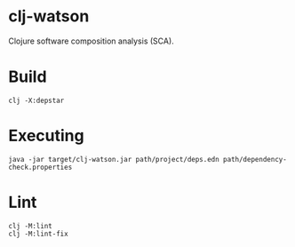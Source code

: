 # clj-watson
Clojure software composition analysis (SCA).

# Build
`clj -X:depstar`

# Executing
`java -jar target/clj-watson.jar path/project/deps.edn path/dependency-check.properties` 

# Lint
```
clj -M:lint
clj -M:lint-fix
```